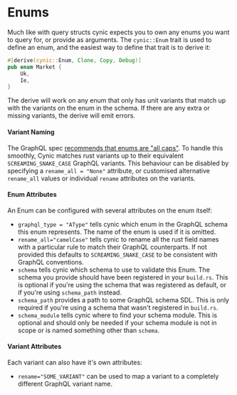 # Enums

Much like with query structs cynic expects you to own any enums you want to
query for, or provide as arguments. The `cynic::Enum` trait is used to define
an enum, and the easiest way to define that trait is to derive it:

```rust
#[derive(cynic::Enum, Clone, Copy, Debug)]
pub enum Market {
    Uk,
    Ie,
}
```

The derive will work on any enum that only has unit variants that match up with
the variants on the enum in the schema. If there are any extra or missing
variants, the derive will emit errors.

#### Variant Naming

The GraphQL spec [recommends that enums are "all caps"][1]. To handle this
smoothly, Cynic matches rust variants up to their equivalent
`SCREAMING_SNAKE_CASE` GraphQL variants. This behaviour can be disabled by
specifying a `rename_all = "None"` attribute, or customised alternative
`rename_all` values or individual `rename` attributes on the variants.

#### Enum Attributes

An Enum can be configured with several attributes on the enum itself:

- `graphql_type = "AType"` tells cynic which enum in the GraphQL schema this
  enum represents. The name of the enum is used if it is omitted.
- `rename_all="camelCase"` tells cynic to rename all the rust field names with
  a particular rule to match their GraphQL counterparts. If not provided this
  defaults to `SCREAMING_SNAKE_CASE` to be consistent with GraphQL conventions.
- `schema` tells cynic which schema to use to validate this Enum.
  The schema you provide should have been registered in your `build.rs`.  This
  is optional if you're using the schema that was registered as default, or if
  you're using `schema_path` instead.
- `schema_path` provides a path to some GraphQL schema SDL. This is only
  required if you're using a schema that wasn't registered in `build.rs`.
- `schema_module` tells cynic where to find your schema module.  This is
  optional and should only be needed if your schema module is not in scope or
  is named something other than `schema`.

<!-- TODO: list of the rename rules, possibly pulled from codegen docs -->

#### Variant Attributes

Each variant can also have it's own attributes:

- `rename="SOME_VARIANT"` can be used to map a variant to a completely
  different GraphQL variant name.

<!-- TODO: example of the above?  Better wording -->

[1]: https://spec.graphql.org/June2018/#sec-Enum-Value
